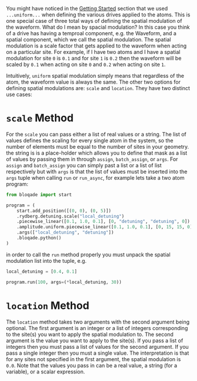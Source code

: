 You might have noticed in the [Getting Started](../getting_started.md) section that we used `...uniform...` when defining the various drives applied to the atoms. This is one special case of three total ways of defining the spatial modulation of the waveform. What do I mean by spacial modulation? In this case you think of a drive has having a temproal component, e.g. the Waveform, and a spatial component, which we call the spatial modulation. The spatial modulation is a scale factor that gets applied to the waveform when acting on a particular site. For example, if I have two atoms and I have a spatial modulation for site `0` is `0.1` and for site `1` is `0.2` then the waveform will be scaled by `0.1` when acting on site `0` and `0.2` when acting on site `1`.

Intuitively, `uniform` spatial modulation simply means that regardless of the atom, the waveform value is always the same. The other two options for defining spatial modulations are: `scale` and `location`. They have two distinct use cases:

# `scale` Method

For the `scale` you can pass either a list of real values or a string. The list of values defines the scaling for every single atom in the system, so the number of elements must be equal to the number of sites in your geometry. the string is is a place-holder which allows you to define that mask as a list of values by passing them in through `assign`, `batch_assign`, or `args`. For `assign` and `batch_assign` you can simply past a list or a list of list respectively but with `args` is that the list of values must be inserted into the `args` tuple when calling `run` or `run_async`, for example lets take a two atom program:


```python
from bloqade import start

program = (
    start.add_position([(0, 0), (0, 5)])
    .rydberg.detuning.scale("local_detuning")
    .piecewise_linear([0.1, 1.0, 0.1], [0, "detuning", "detuning", 0])
    .amplitude.uniform.piecewise_linear([0.1, 1.0, 0.1], [0, 15, 15, 0])
    .args(["local_detuning", "detuning"])
    .bloqade.python()
)
```

in order to call the `run` method properly you must unpack the spatial modulation list into the tuple, e.g.

```python
local_detuning = [0.4, 0.1]

program.run(100, args=(*local_detuning, 30))
```

# `location` Method

The `location` method takes two arguments with the second argument being optional. The first argument is an integer or a list of integers corresponding to the site(s) you want to apply the spatial modulation to. The second argument is the value you want to apply to the site(s). If you pass a list of integers then you must pass a list of values for the second argument. If you pass a single integer then you must a single value. The interpretation is that for any sites not specified in the first argument, the spatial modulation is `0.0`. Note that the values you pass in can be a real value, a string (for a variable), or a scalar expression.
